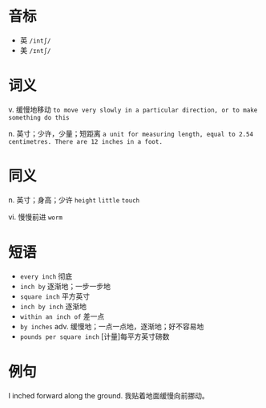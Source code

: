 # 音标

- 英 `/intʃ/`
- 美 `/ɪntʃ/`

# 词义

v. 缓慢地移动
`to move very slowly in a particular direction, or to make something do this`

n. 英寸；少许，少量；短距离
`a unit for measuring length, equal to 2.54 centimetres. There are 12 inches in a foot.`

# 同义

n. 英寸；身高；少许
`height` `little` `touch`

vi. 慢慢前进
`worm`

# 短语

- `every inch` 彻底
- `inch by` 逐渐地；一步一步地
- `square inch` 平方英寸
- `inch by inch` 逐渐地
- `within an inch of` 差一点
- `by inches` adv. 缓慢地；一点一点地，逐渐地；好不容易地
- `pounds per square inch` [计量]每平方英寸磅数

# 例句

I inched forward along the ground.
我贴着地面缓慢向前挪动。


